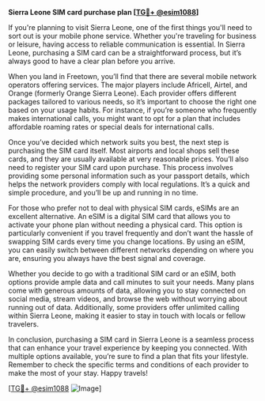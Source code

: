 **Sierra Leone SIM card purchase plan [[TG💪+ @esim1088](https://t.me/s/esim1088)]**

If you're planning to visit Sierra Leone, one of the first things you'll need to sort out is your mobile phone service. Whether you're traveling for business or leisure, having access to reliable communication is essential. In Sierra Leone, purchasing a SIM card can be a straightforward process, but it’s always good to have a clear plan before you arrive.

When you land in Freetown, you’ll find that there are several mobile network operators offering services. The major players include Africell, Airtel, and Orange (formerly Orange Sierra Leone). Each provider offers different packages tailored to various needs, so it’s important to choose the right one based on your usage habits. For instance, if you’re someone who frequently makes international calls, you might want to opt for a plan that includes affordable roaming rates or special deals for international calls.

Once you’ve decided which network suits you best, the next step is purchasing the SIM card itself. Most airports and local shops sell these cards, and they are usually available at very reasonable prices. You’ll also need to register your SIM card upon purchase. This process involves providing some personal information such as your passport details, which helps the network providers comply with local regulations. It’s a quick and simple procedure, and you’ll be up and running in no time.

For those who prefer not to deal with physical SIM cards, eSIMs are an excellent alternative. An eSIM is a digital SIM card that allows you to activate your phone plan without needing a physical card. This option is particularly convenient if you travel frequently and don’t want the hassle of swapping SIM cards every time you change locations. By using an eSIM, you can easily switch between different networks depending on where you are, ensuring you always have the best signal and coverage.

Whether you decide to go with a traditional SIM card or an eSIM, both options provide ample data and call minutes to suit your needs. Many plans come with generous amounts of data, allowing you to stay connected on social media, stream videos, and browse the web without worrying about running out of data. Additionally, some providers offer unlimited calling within Sierra Leone, making it easier to stay in touch with locals or fellow travelers.

In conclusion, purchasing a SIM card in Sierra Leone is a seamless process that can enhance your travel experience by keeping you connected. With multiple options available, you’re sure to find a plan that fits your lifestyle. Remember to check the specific terms and conditions of each provider to make the most of your stay. Happy travels! 

[[TG💪+ @esim1088](https://t.me/s/esim1088) ![Image](https://i.postimg.cc/Y0z9fWf4/image.png)]